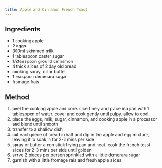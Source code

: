 ```yaml
---
title: Apple and Cinnamon French Toast
---
```


## Ingredients

-   1 cooking apple
-   2 eggs
-   300ml skimmed milk
-   1 tablespoon caster sugar
-   1/2teaspoon ground cinnamon
-   4 thick slices of 2 day old bread
-   cooking spray, oil or butter
-   1 teaspoon demerara sugar
-   fromage frais

## Method

1.  peel the cooking apple and core. dice finely and place ina pan with 1 tablesppon of water. cover and cook gently until pulpy. allow to cool.
2.  place the eggs, milk, sugar, cinnamon, and cooking apple in a processor and blend until smooth
3.  transfer to a shallow dish
4.  cut each piece of bread in half and dip in the apple and egg mixture, leaving it to soak in for 2-3 mins per side
5.  spray or butter a non stick frying pan and heat. cook the french toast slices for 2-3 mins per side until golden
6.  serve 2 pieces per person sprinkled with a little demerara sugar
7.  garnish with a little fromage rais and fresh apple slices
